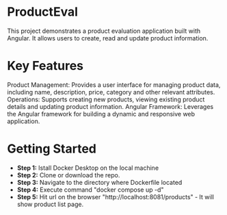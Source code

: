 # ProductEval

This project demonstrates a product evaluation application built with Angular. It allows users to create, read and update product information.

# Key Features
Product Management: Provides a user interface for managing product data, including name, description, price, category and other relevant attributes.
Operations: Supports creating new products, viewing existing product details and updating product information.
Angular Framework: Leverages the Angular framework for building a dynamic and responsive web application.

# Getting Started
* **Step 1:**  Istall Docker Desktop on the local machine
* **Step 2:**  Clone or download the repo.
* **Step 3:**  Navigate to the directory where Dockerfile located
* **Step 4:**  Execute command "docker compose up -d"
* **Step 5:**  Hit url on the browser "http://localhost:8081/products" - It will show product list page.
